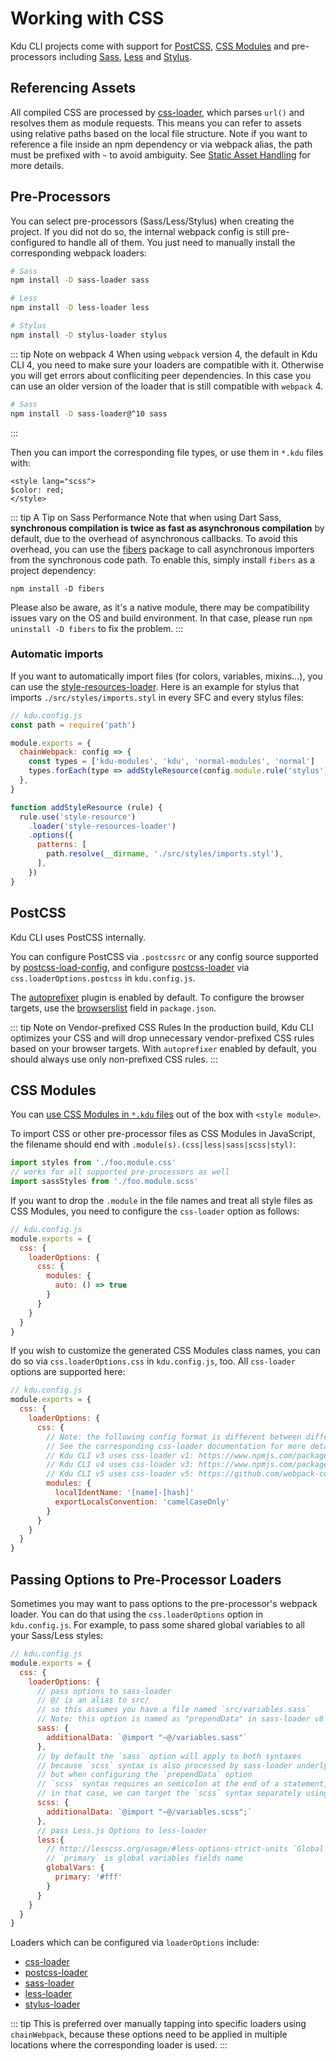 # Working with CSS

Kdu CLI projects come with support for [PostCSS](http://postcss.org/), [CSS Modules](https://github.com/css-modules/css-modules) and pre-processors including [Sass](https://sass-lang.com/), [Less](http://lesscss.org/) and [Stylus](http://stylus-lang.com/).

## Referencing Assets

All compiled CSS are processed by [css-loader](https://github.com/webpack-contrib/css-loader), which parses `url()` and resolves them as module requests. This means you can refer to assets using relative paths based on the local file structure. Note if you want to reference a file inside an npm dependency or via webpack alias, the path must be prefixed with `~` to avoid ambiguity. See [Static Asset Handling](./html-and-static-assets.md#static-assets-handling) for more details.

## Pre-Processors

You can select pre-processors (Sass/Less/Stylus) when creating the project. If you did not do so, the internal webpack config is still pre-configured to handle all of them. You just need to manually install the corresponding webpack loaders:

```bash
# Sass
npm install -D sass-loader sass

# Less
npm install -D less-loader less

# Stylus
npm install -D stylus-loader stylus
```

::: tip Note on webpack 4
When using `webpack` version 4, the default in Kdu CLI 4, you need to make sure your loaders are compatible with it. Otherwise you will get errors about confliciting peer dependencies. In this case you can use an older version of the loader that is still compatible with `webpack` 4.

``` bash
# Sass
npm install -D sass-loader@^10 sass
```
:::
 
Then you can import the corresponding file types, or use them in `*.kdu` files with:

``` kdu
<style lang="scss">
$color: red;
</style>
```

::: tip A Tip on Sass Performance
Note that when using Dart Sass, **synchronous compilation is twice as fast as asynchronous compilation** by default, due to the overhead of asynchronous callbacks. To avoid this overhead, you can use the [fibers](https://www.npmjs.com/package/fibers) package to call asynchronous importers from the synchronous code path. To enable this, simply install `fibers` as a project dependency:
```
npm install -D fibers
```
Please also be aware, as it's a native module, there may be compatibility issues vary on the OS and build environment. In that case, please run `npm uninstall -D fibers` to fix the problem.
:::

### Automatic imports

If you want to automatically import files (for colors, variables, mixins...), you can use the [style-resources-loader](https://github.com/yenshih/style-resources-loader). Here is an example for stylus that imports `./src/styles/imports.styl` in every SFC and every stylus files:

```js
// kdu.config.js
const path = require('path')

module.exports = {
  chainWebpack: config => {
    const types = ['kdu-modules', 'kdu', 'normal-modules', 'normal']
    types.forEach(type => addStyleResource(config.module.rule('stylus').oneOf(type)))
  },
}

function addStyleResource (rule) {
  rule.use('style-resource')
    .loader('style-resources-loader')
    .options({
      patterns: [
        path.resolve(__dirname, './src/styles/imports.styl'),
      ],
    })
}
```

## PostCSS

Kdu CLI uses PostCSS internally.

You can configure PostCSS via `.postcssrc` or any config source supported by [postcss-load-config](https://github.com/michael-ciniawsky/postcss-load-config), and configure [postcss-loader](https://github.com/postcss/postcss-loader) via `css.loaderOptions.postcss` in `kdu.config.js`.

The [autoprefixer](https://github.com/postcss/autoprefixer) plugin is enabled by default. To configure the browser targets, use the [browserslist](../guide/browser-compatibility.html#browserslist) field in `package.json`.

::: tip Note on Vendor-prefixed CSS Rules
In the production build, Kdu CLI optimizes your CSS and will drop unnecessary vendor-prefixed CSS rules based on your browser targets. With `autoprefixer` enabled by default, you should always use only non-prefixed CSS rules.
:::

## CSS Modules

You can [use CSS Modules in `*.kdu` files](https://kdujs-loader.web.app/en/features/css-modules.html) out of the box with `<style module>`.

To import CSS or other pre-processor files as CSS Modules in JavaScript, the filename should end with `.module(s).(css|less|sass|scss|styl)`:

``` js
import styles from './foo.module.css'
// works for all supported pre-processors as well
import sassStyles from './foo.module.scss'
```

If you want to drop the `.module` in the file names and treat all style files as CSS Modules, you need to configure the `css-loader` option as follows:

``` js
// kdu.config.js
module.exports = {
  css: {
    loaderOptions: {
      css: {
        modules: {
          auto: () => true
        }
      }
    }
  }
}
```

If you wish to customize the generated CSS Modules class names, you can do so via `css.loaderOptions.css` in `kdu.config.js`, too. All `css-loader` options are supported here:

``` js
// kdu.config.js
module.exports = {
  css: {
    loaderOptions: {
      css: {
        // Note: the following config format is different between different Kdu CLI versions
        // See the corresponding css-loader documentation for more details.
        // Kdu CLI v3 uses css-loader v1: https://www.npmjs.com/package/css-loader/v/1.0.1
        // Kdu CLI v4 uses css-loader v3: https://www.npmjs.com/package/css-loader/v/3.6.0
        // Kdu CLI v5 uses css-loader v5: https://github.com/webpack-contrib/css-loader#readme
        modules: {
          localIdentName: '[name]-[hash]'
          exportLocalsConvention: 'camelCaseOnly'
        }
      }
    }
  }
}
```

## Passing Options to Pre-Processor Loaders

Sometimes you may want to pass options to the pre-processor's webpack loader. You can do that using the `css.loaderOptions` option in `kdu.config.js`. For example, to pass some shared global variables to all your Sass/Less styles:

``` js
// kdu.config.js
module.exports = {
  css: {
    loaderOptions: {
      // pass options to sass-loader
      // @/ is an alias to src/
      // so this assumes you have a file named `src/variables.sass`
      // Note: this option is named as "prependData" in sass-loader v8
      sass: {
        additionalData: `@import "~@/variables.sass"`
      },
      // by default the `sass` option will apply to both syntaxes
      // because `scss` syntax is also processed by sass-loader underlyingly
      // but when configuring the `prependData` option
      // `scss` syntax requires an semicolon at the end of a statement, while `sass` syntax requires none
      // in that case, we can target the `scss` syntax separately using the `scss` option
      scss: {
        additionalData: `@import "~@/variables.scss";`
      },
      // pass Less.js Options to less-loader
      less:{
        // http://lesscss.org/usage/#less-options-strict-units `Global Variables`
        // `primary` is global variables fields name
        globalVars: {
          primary: '#fff'
        }
      }
    }
  }
}
```

Loaders which can be configured via `loaderOptions` include:

- [css-loader](https://github.com/webpack-contrib/css-loader)
- [postcss-loader](https://github.com/postcss/postcss-loader)
- [sass-loader](https://github.com/webpack-contrib/sass-loader)
- [less-loader](https://github.com/webpack-contrib/less-loader)
- [stylus-loader](https://github.com/shama/stylus-loader)

::: tip
This is preferred over manually tapping into specific loaders using `chainWebpack`, because these options need to be applied in multiple locations where the corresponding loader is used.
:::
